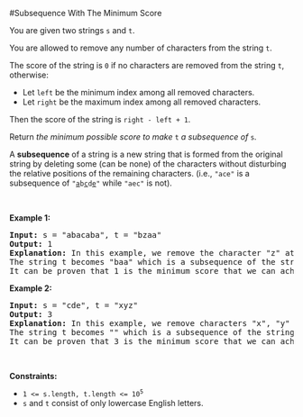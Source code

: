 #Subsequence With The Minimum Score
<p>You are given two strings <code>s</code> and <code>t</code>.</p>
<p>You are allowed to remove any number of characters from the string <code>t</code>.</p>
<p>The score of the string is <code>0</code> if no characters are removed from the string <code>t</code>, otherwise:</p>
<ul>
<li>Let <code>left</code> be the minimum index among all removed characters.</li>
<li>Let <code>right</code> be the maximum index among all removed characters.</li>
</ul>
<p>Then the score of the string is <code>right - left + 1</code>.</p>
<p>Return <em>the minimum possible score to make </em><code>t</code><em> a subsequence of </em><code>s</code><em>.</em></p>
<p>A <strong>subsequence</strong> of a string is a new string that is formed from the original string by deleting some (can be none) of the characters without disturbing the relative positions of the remaining characters. (i.e., <code>"ace"</code> is a subsequence of <code>"<u>a</u>b<u>c</u>d<u>e</u>"</code> while <code>"aec"</code> is not).</p>
<p> </p>
<p><strong class="example">Example 1:</strong></p>
<pre><strong>Input:</strong> s = "abacaba", t = "bzaa"
<strong>Output:</strong> 1
<strong>Explanation:</strong> In this example, we remove the character "z" at index 1 (0-indexed).
The string t becomes "baa" which is a subsequence of the string "abacaba" and the score is 1 - 1 + 1 = 1.
It can be proven that 1 is the minimum score that we can achieve.
</pre>
<p><strong class="example">Example 2:</strong></p>
<pre><strong>Input:</strong> s = "cde", t = "xyz"
<strong>Output:</strong> 3
<strong>Explanation:</strong> In this example, we remove characters "x", "y" and "z" at indices 0, 1, and 2 (0-indexed).
The string t becomes "" which is a subsequence of the string "cde" and the score is 2 - 0 + 1 = 3.
It can be proven that 3 is the minimum score that we can achieve.
</pre>
<p> </p>
<p><strong>Constraints:</strong></p>
<ul>
<li><code>1 &lt;= s.length, t.length &lt;= 10<sup>5</sup></code></li>
<li><code>s</code> and <code>t</code> consist of only lowercase English letters.</li>
</ul>

